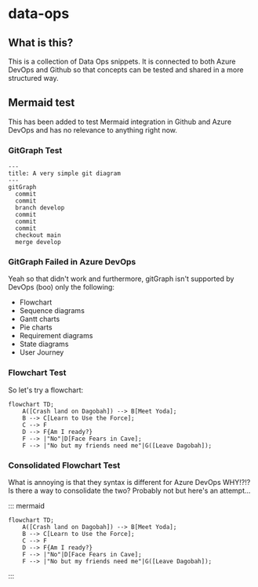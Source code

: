 # data-ops

## What is this?

This is a collection of Data Ops snippets. It is connected to both Azure DevOps and Github so that concepts can be tested and shared in a more structured way.

## Mermaid test

This has been added to test Mermaid integration in Github and Azure DevOps and has no relevance to anything right now.

### GitGraph Test

```mermaid
---
title: A very simple git diagram
---
gitGraph
  commit
  commit
  branch develop
  commit
  commit
  commit
  checkout main
  merge develop
```

### GitGraph Failed in Azure DevOps

Yeah so that didn't work and furthermore, gitGraph isn't supported by DevOps (boo) only the following:

- Flowchart
- Sequence diagrams
- Gantt charts
- Pie charts
- Requirement diagrams
- State diagrams
- User Journey

### Flowchart Test

So let's try a flowchart:

``` mermaid 
flowchart TD;
    A([Crash land on Dagobah]) --> B[Meet Yoda];
    B --> C[Learn to Use the Force];
    C --> F
    D --> F{Am I ready?}
    F --> |"No"|D[Face Fears in Cave];
    F --> |"No but my friends need me"|G([Leave Dagobah]);
```

### Consolidated Flowchart Test

What is annoying is that they syntax is different for Azure DevOps WHY!?!? Is there a way to consolidate the two? Probably not but here's an attempt...

::: mermaid
``` mermaid 
flowchart TD;
    A([Crash land on Dagobah]) --> B[Meet Yoda];
    B --> C[Learn to Use the Force];
    C --> F
    D --> F{Am I ready?}
    F --> |"No"|D[Face Fears in Cave];
    F --> |"No but my friends need me"|G([Leave Dagobah]);
```
:::